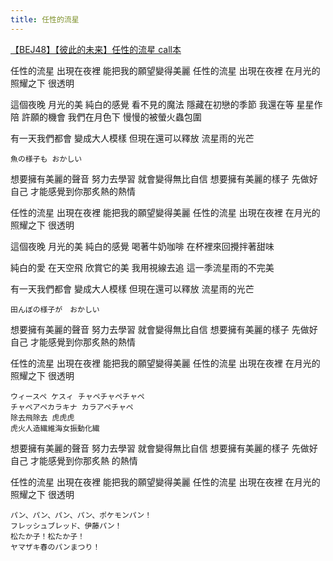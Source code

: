 ```yaml
---
title: 任性的流星
---
```


[【BEJ48】【彼此的未来】任性的流星 call本](https://www.bilibili.com/video/BV1yK4y1P7Hk/?share_source=copy_web&vd_source=828efb05ba27338ac35bbe1522f3749b)

任性的流星 出現在夜裡
能把我的願望變得美麗
任性的流星 出現在夜裡
在月光的照耀之下 很透明

這個夜晚 月光的美
純白的感覺
看不見的魔法
隱藏在初戀的季節
我還在等 星星作陪
許願的機會
我們在月色下
慢慢的被螢火蟲包圍

有一天我們都會
變成大人模樣
但現在還可以釋放
流星雨的光芒

```
魚の様子も おかしい
```

想要擁有美麗的聲音
努力去學習 就會變得無比自信
想要擁有美麗的樣子
先做好自己 才能感覺到你那炙熱的熱情

任性的流星 出現在夜裡
能把我的願望變得美麗
任性的流星 出現在夜裡
在月光的照耀之下 很透明

這個夜晚 月光的美
純白的感覺
喝著牛奶咖啡
在杯裡來回攪拌著甜味

純白的愛 在天空飛
欣賞它的美
我用視線去追
這一季流星雨的不完美

有一天我們都會
變成大人模樣
但現在還可以釋放
流星雨的光芒

```
田んぼの様子が　おかしい
```

想要擁有美麗的聲音
努力去學習 就會變得無比自信
想要擁有美麗的樣子
先做好自己 才能感覺到你那炙熱的熱情

任性的流星 出現在夜裡
能把我的願望變得美麗
任性的流星 出現在夜裡
在月光的照耀之下 很透明

```
ウィースペ ケスィ チャペチャペチャペ
チャペアペカラキナ カラアペチャペ
除去飛除去 虎虎虎
虎火人造繊維海女振動化繊
```

想要擁有美麗的聲音
努力去學習 就會變得無比自信
想要擁有美麗的樣子
先做好自己 才能感覺到你那炙熱
的熱情

任性的流星 出現在夜裡
能把我的願望變得美麗
任性的流星 出現在夜裡
在月光的照耀之下 很透明

```
パン、パン、パン、パン、ポケモンパン！
フレッシュブレッド、伊藤パン！
松たか子！松たか子！
ヤマザキ春のパンまつり！
```
